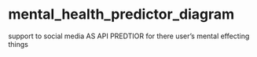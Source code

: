 # mental_health_predictor_diagram
 support to social media  AS API PREDTIOR  for there user’s mental effecting things
